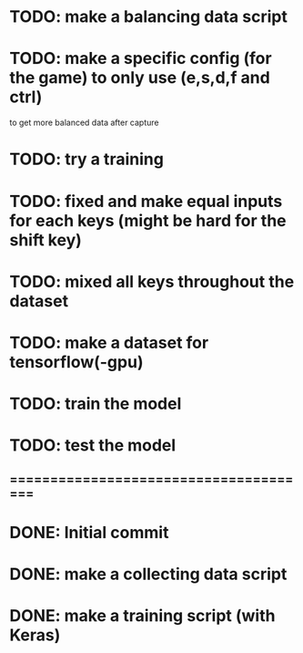 # TODO: make a balancing data script

# TODO: make a specific config (for the game) to only use (e,s,d,f and ctrl)
 to get more balanced data after capture

# TODO: try a training

# TODO: fixed and make equal inputs for each keys (might be hard for the shift key)

# TODO: mixed all keys throughout the dataset

# TODO: make a dataset for tensorflow(-gpu)

# TODO: train the model

# TODO: test the model

## ======================================

# DONE: Initial commit

# DONE: make a collecting data script

# DONE: make a training script (with Keras)